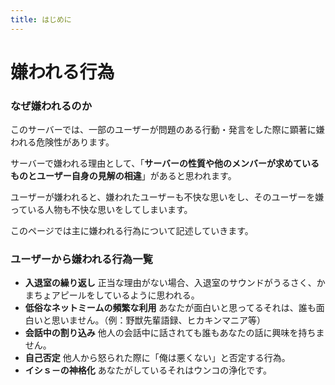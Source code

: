 ```yaml
---
title: はじめに
---
```

# 嫌われる行為

### なぜ嫌われるのか

このサーバーでは、一部のユーザーが問題のある行動・発言をした際に顕著に嫌われる危険性があります。

サーバーで嫌われる理由として、「**サーバーの性質や他のメンバーが求めているものとユーザー自身の見解の相違**」があると思われます。

ユーザーが嫌われると、嫌われたユーザーも不快な思いをし、そのユーザーを嫌っている人物も不快な思いをしてしまいます。

このページでは主に嫌われる行為について記述していきます。

### ユーザーから嫌われる行為一覧

- **入退室の繰り返し**
  正当な理由がない場合、入退室のサウンドがうるさく、かまちょアピールをしているように思われる。
- **低俗なネットミームの頻繁な利用**
  あなたが面白いと思ってるそれは、誰も面白いと思いません。（例：野獣先輩語録、ヒカキンマニア等）
- **会話中の割り込み**
  他人の会話中に話されても誰もあなたの話に興味を持ちません。
- **自己否定**
  他人から怒られた際に「俺は悪くない」と否定する行為。
- **イシｓ－の神格化**
  あなたがしているそれはウンコの浄化です。